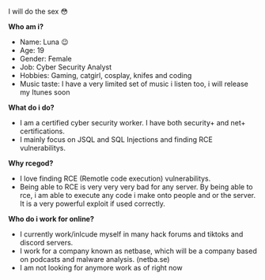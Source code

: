 I will do the sex :flushed:

**Who am i?**
- Name: Luna :wink:
- Age: 19
- Gender: Female
- Job: Cyber Security Analyst
- Hobbies: Gaming, catgirl, cosplay, knifes and coding
- Music taste: I have a very limited set of music i listen too, i will release my Itunes soon

**What do i do?**
- I am a certified cyber security worker. I have both security+ and net+ certifications.
- I mainly focus on JSQL and SQL Injections and finding RCE vulnerabilitys. 

**Why rcegod?**
- I love finding RCE (Remotle code execution) vulnerabilitys. 
- Being able to RCE is very very very bad for any server. 
By being able to rce, i am able to execute any code i make onto people and or the server. It is a very powerful exploit if used correctly.


**Who do i work for online?**
- I currently work/inlcude myself in many hack forums and tiktoks and discord servers.
- I work for a company known as netbase, which will be a company based on podcasts and malware analysis. (netba.se)
- I am not looking for anymore work as of right now
